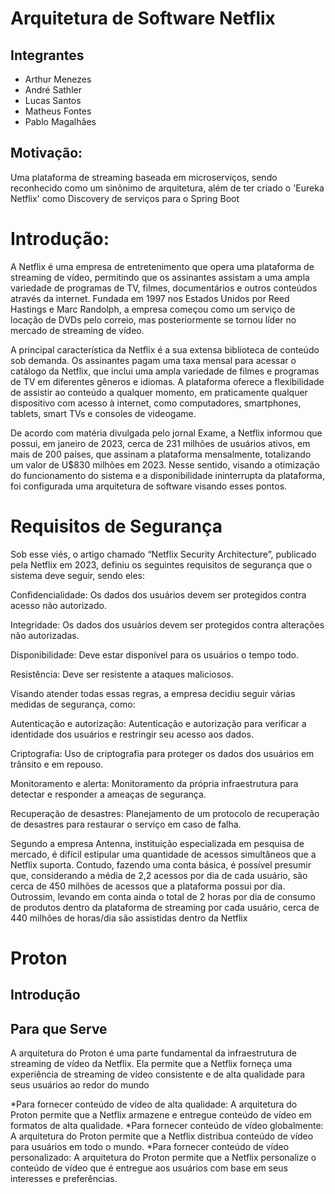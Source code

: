 # Arquitetura de Software Netflix

## Integrantes
  * Arthur Menezes
  * André Sathler
  * Lucas Santos
  * Matheus Fontes
  * Pablo Magalhães

## Motivação: 
Uma plataforma de streaming baseada em microserviços, sendo reconhecido como um sinônimo de arquitetura, além de ter criado o 'Eureka Netflix' como Discovery de serviços para o Spring Boot


# Introdução:
A Netflix é uma empresa de entretenimento que opera uma plataforma de streaming de vídeo, permitindo que os assinantes assistam a uma ampla variedade de programas de TV, filmes, documentários e outros conteúdos através da internet. Fundada em 1997 nos Estados Unidos por Reed Hastings e Marc Randolph, a empresa começou como um serviço de locação de DVDs pelo correio, mas posteriormente se tornou líder no mercado de streaming de vídeo.


A principal característica da Netflix é a sua extensa biblioteca de conteúdo sob demanda. Os assinantes pagam uma taxa mensal para acessar o catálogo da Netflix, que inclui uma ampla variedade de filmes e programas de TV em diferentes gêneros e idiomas. A plataforma oferece a flexibilidade de assistir ao conteúdo a qualquer momento, em praticamente qualquer dispositivo com acesso à internet, como computadores, smartphones, tablets, smart TVs e consoles de videogame.


De acordo com matéria divulgada pelo jornal Exame, a Netflix informou que possui, em janeiro de 2023, cerca de 231 milhões de usuários ativos, em mais de 200 países, que assinam a plataforma mensalmente, totalizando um valor de U$830 milhões em 2023. Nesse sentido, visando a otimização do funcionamento do sistema e a disponibilidade ininterrupta da plataforma, foi configurada uma arquitetura de software visando esses pontos.

# Requisitos de Segurança
Sob esse viés, o artigo chamado “Netflix Security Architecture”, publicado pela Netflix em 2023, definiu os seguintes requisitos de segurança que o sistema deve seguir, sendo eles: 


Confidencialidade: Os dados dos usuários devem ser protegidos contra acesso não autorizado.

Integridade: Os dados dos usuários devem ser protegidos contra alterações não autorizadas.

Disponibilidade: Deve estar disponível para os usuários o tempo todo.

Resistência: Deve ser resistente a ataques maliciosos.


Visando atender todas essas regras, a empresa decidiu seguir várias medidas de segurança, como: 


Autenticação e autorização: Autenticação e autorização para verificar a identidade dos usuários e restringir seu acesso aos dados.

Criptografia: Uso de criptografia para proteger os dados dos usuários em trânsito e em repouso.

Monitoramento e alerta: Monitoramento da própria infraestrutura para detectar e responder a ameaças de segurança.

Recuperação de desastres: Planejamento de um protocolo de recuperação de desastres para restaurar o serviço em caso de falha.


Segundo a empresa Antenna, instituição especializada em pesquisa de mercado, é difícil estipular uma quantidade de acessos simultâneos que a Netflix suporta. Contudo, fazendo uma conta básica, é possível presumir que, considerando a média de 2,2 acessos por dia de cada usuário, são cerca de 450 milhões de acessos que a plataforma possui por dia. Outrossim, levando em conta ainda o total de 2 horas por dia de consumo de produtos dentro da plataforma de streaming por cada usuário, cerca de 440 milhões de horas/dia são assistidas dentro da Netflix



# Proton
## Introdução

## Para que Serve

A arquitetura do Proton é uma parte fundamental da infraestrutura de streaming de vídeo da Netflix. Ela permite que a Netflix forneça uma experiência de streaming de vídeo consistente e de alta qualidade para seus usuários ao redor do mundo

*Para fornecer conteúdo de vídeo de alta qualidade: A arquitetura do Proton permite que a Netflix armazene e entregue conteúdo de vídeo em formatos de alta qualidade.
*Para fornecer conteúdo de vídeo globalmente: A arquitetura do Proton permite que a Netflix distribua conteúdo de vídeo para usuários em todo o mundo.
*Para fornecer conteúdo de vídeo personalizado: A arquitetura do Proton permite que a Netflix personalize o conteúdo de vídeo que é entregue aos usuários com base em seus interesses e preferências.

